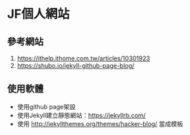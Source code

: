 # JF個人網站
## 參考網站

 1. https://ithelp.ithome.com.tw/articles/10301923
 2. https://shubo.io/jekyll-github-page-blog/
## 使用軟體
 - 使用github page架設
 - 使用Jekyll建立靜態網站：https://jekyllrb.com/
 - 使用 http://jekyllthemes.org/themes/hacker-blog/ 當成模板
